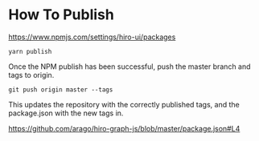 # How To Publish

https://www.npmjs.com/settings/hiro-ui/packages

```
yarn publish
```

Once the NPM publish has been successful, push the master branch and tags to origin.

```
git push origin master --tags
```

This updates the repository with the correctly published tags, and the package.json with the new tags in.

https://github.com/arago/hiro-graph-js/blob/master/package.json#L4

